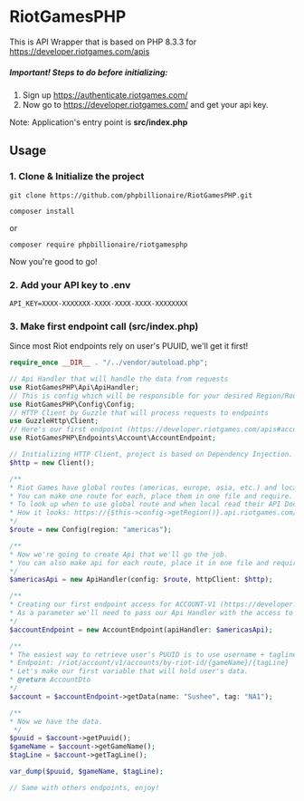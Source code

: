 # RiotGamesPHP
This is API Wrapper that is based on PHP 8.3.3 for https://developer.riotgames.com/apis

##### Important! Steps to do before initializing:

1. Sign up https://authenticate.riotgames.com/
2. Now go to https://developer.riotgames.com/ and get your api key.

Note: Application's entry point is **src/index.php**

## Usage

### 1. Clone & Initialize the project
```
git clone https://github.com/phpbillionaire/RiotGamesPHP.git
```
```
composer install
```
or

```
composer require phpbillionaire/riotgamesphp
```

Now you're good to go!

### 2. Add your API key to .env

```dotenv
API_KEY=XXXX-XXXXXXX-XXXX-XXXX-XXXX-XXXXXXXX
```

### 3. Make first endpoint call (src/index.php)
Since most Riot endpoints rely on user's PUUID, we'll get it first!
```php
require_once __DIR__ . "/../vendor/autoload.php";

// Api Handler that will handle the data from requests
use RiotGamesPHP\Api\ApiHandler;
// This is config which will be responsible for your desired Region/Route
use RiotGamesPHP\Config\Config;
// HTTP Client by Guzzle that will process requests to endpoints
use GuzzleHttp\Client;
// Here's our first endpoint (https://developer.riotgames.com/apis#account-v1)
use RiotGamesPHP\Endpoints\Account\AccountEndpoint;

// Initializing HTTP Client, project is based on Dependency Injection.
$http = new Client();

/**
* Riot Games have global routes (americas, europe, asia, etc.) and local routes (euw1, na1, eune1, etc.)
* You can make one route for each, place them in one file and require.
* To look up when to use global route and when local read their API Documentation for each endpoint.
* How it looks: https://{$this->config->getRegion()}.api.riotgames.com/
*/
$route = new Config(region: "americas");

/**
* Now we're going to create Api that we'll go the job.
* You can also make api for each route, place it in one file and require.
*/
$americasApi = new ApiHandler(config: $route, httpClient: $http);

/**
* Creating our first endpoint access for ACCOUNT-V1 (https://developer.riotgames.com/apis#account-v1)
* As a parameter we'll need to pass our Api Handler with the access to required route.
*/
$accountEndpoint = new AccountEndpoint(apiHandler: $americasApi);

/**
* The easiest way to retrieve user's PUUID is to use username + tagline
* Endpoint: /riot/account/v1/accounts/by-riot-id/{gameName}/{tagLine}
* Let's make our first variable that will hold user's data.
* @return AccountDto 
*/
$account = $accountEndpoint->getData(name: "Sushee", tag: "NA1");

/**
* Now we have the data.
 */
$puuid = $account->getPuuid();
$gameName = $account->getGameName();
$tagLine = $account->getTagLine();

var_dump($puuid, $gameName, $tagLine);

// Same with others endpoints, enjoy!
```
